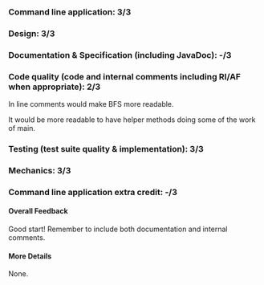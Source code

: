 ### Command line application: 3/3

### Design: 3/3

### Documentation & Specification (including JavaDoc): -/3

### Code quality (code and internal comments including RI/AF when appropriate): 2/3

In line comments would make BFS more readable.

It would be more readable to have helper methods doing some of the work of main.

### Testing (test suite quality & implementation): 3/3

### Mechanics: 3/3

### Command line application extra credit:  -/3

#### Overall Feedback

Good start! Remember to include both documentation and internal comments.

#### More Details

None.
